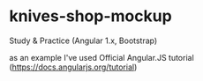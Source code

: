 # knives-shop-mockup
Study &amp; Practice (Angular 1.x, Bootstrap)

as an example I've used Official Angular.JS tutorial (https://docs.angularjs.org/tutorial)